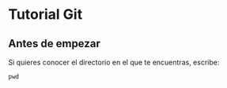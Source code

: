# Tutorial Git

## Antes de empezar
Si quieres conocer el directorio en el que te encuentras, escribe:
```
pwd
```

